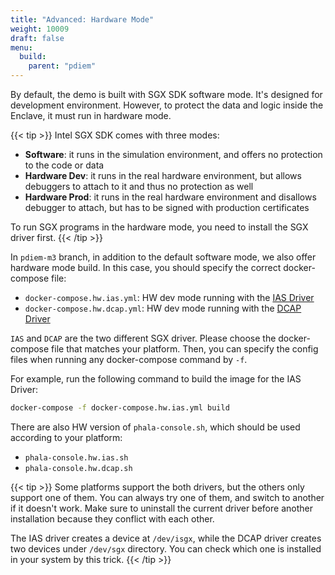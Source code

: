 ```yaml
---
title: "Advanced: Hardware Mode"
weight: 10009
draft: false
menu:
  build:
    parent: "pdiem"
---
```


By default, the demo is built with SGX SDK software mode. It's designed for development environment. However, to protect the data and logic inside the Enclave, it must run in hardware mode.

{{< tip >}}
Intel SGX SDK comes with three modes:

- **Software**: it runs in the simulation environment, and offers no protection to the code or data
- **Hardware Dev**: it runs in the real hardware environment, but allows debuggers to attach to it and thus no protection as well
- **Hardware Prod**: it runs in the real hardware environment and disallows debugger to attach, but has to be signed with production certificates

To run SGX programs in the hardware mode, you need to install the SGX driver first.
{{< /tip >}}

In `pdiem-m3` branch, in addition to the default software mode, we also offer hardware mode build. In this case, you should specify the correct docker-compose file:

- `docker-compose.hw.ias.yml`: HW dev mode running with the [IAS Driver](https://01.org/intel-softwareguard-extensions/downloads/intel-sgx-linux-2.13-release)
- `docker-compose.hw.dcap.yml`: HW dev mode running with the [DCAP Driver](https://01.org/intel-softwareguard-extensions/downloads/intel-sgx-dcap-1.10-release)

`IAS` and `DCAP` are the two different SGX driver. Please choose the docker-compose file that matches your platform. Then, you can specify the config files when running any docker-compose command by `-f`.

For example, run the following command to build the image for the IAS Driver:

```bash
docker-compose -f docker-compose.hw.ias.yml build
```

There are also HW version of `phala-console.sh`, which should be used according to your platform:

- `phala-console.hw.ias.sh`
- `phala-console.hw.dcap.sh`

{{< tip >}}
Some platforms support the both drivers, but the others only support one of them. You can always try one of them, and switch to another if it doesn't work. Make sure to uninstall the current driver before another installation because they conflict with each other.

The IAS driver creates a device at `/dev/isgx`, while the DCAP driver creates two devices under `/dev/sgx` directory. You can check which one is installed in your system by this trick.
{{< /tip >}}

